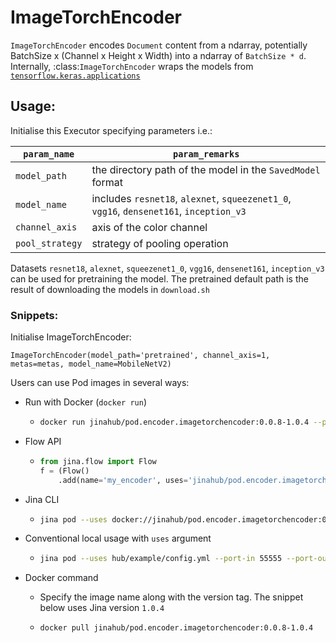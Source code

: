 # ImageTorchEncoder

`ImageTorchEncoder` encodes ``Document`` content from a ndarray, potentially BatchSize x (Channel x Height x Width) into a ndarray of `BatchSize * d`. Internally, :class:`ImageTorchEncoder` wraps the models from [`tensorflow.keras.applications`](https://keras.io/applications/)


## Usage:

Initialise this Executor specifying parameters i.e.:

| `param_name`  | `param_remarks` |
| ------------- | ------------- |
| `model_path`  | the directory path of the model in the `SavedModel` format  |
| `model_name`  | includes `resnet18`, `alexnet`, `squeezenet1_0`, `vgg16`, `densenet161`, `inception_v3` |
| `channel_axis`| axis of the color channel  |
| `pool_strategy` | strategy of pooling operation |

Datasets `resnet18`, `alexnet`, `squeezenet1_0`, `vgg16`, `densenet161`, `inception_v3` can be used for pretraining the model.
The pretrained default path is the result of downloading the models in `download.sh`

### Snippets:

Initialise ImageTorchEncoder:

`ImageTorchEncoder(model_path='pretrained', channel_axis=1, metas=metas, model_name=MobileNetV2)`

Users can use Pod images in several ways:

- Run with Docker (`docker run`)
  - ```bash
    docker run jinahub/pod.encoder.imagetorchencoder:0.0.8-1.0.4 --port-in 55555 --port-out 55556
    ```

- Flow API
  - ```python
    from jina.flow import Flow
    f = (Flow()
        .add(name='my_encoder', uses='jinahub/pod.encoder.imagetorchencoder:0.0.8-1.0.4', port_in=55555, port_out=55556)
    ```

- Jina CLI
  - ```bash
    jina pod --uses docker://jinahub/pod.encoder.imagetorchencoder:0.0.8-1.0.4 --port-in 55555 --port-out 55556
    ```

- Conventional local usage with `uses` argument
  - ```bash
    jina pod --uses hub/example/config.yml --port-in 55555 --port-out 55556
    ```

- Docker command

  - Specify the image name along with the version tag. The snippet below uses Jina version `1.0.4`

  - ```bash
    docker pull jinahub/pod.encoder.imagetorchencoder:0.0.8-1.0.4
    ```